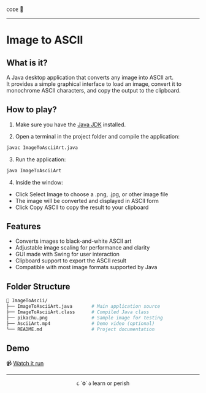 ᴄᴏᴅᴇ 👾

---

# Image to ASCII 

## What is it?

A Java desktop application that converts any image into ASCII art.  
It provides a simple graphical interface to load an image, convert it to monochrome ASCII characters, and copy the output to the clipboard.

## How to play?

1. Make sure you have the [Java JDK](https://www.oracle.com/java/technologies/javase-downloads.html) installed.

2. Open a terminal in the project folder and compile the application:

```bash
javac ImageToAsciiArt.java
```

3. Run the application:

```bash
java ImageToAsciiArt
```

4. Inside the window:

- Click Select Image to choose a .png, .jpg, or other image file
- The image will be converted and displayed in ASCII form
- Click Copy ASCII to copy the result to your clipboard

## Features

- Converts images to black-and-white ASCII art
- Adjustable image scaling for performance and clarity
- GUI made with Swing for user interaction
- Clipboard support to export the ASCII result
- Compatible with most image formats supported by Java

## Folder Structure

```bash
📁 ImageToAscii/
├── ImageToAsciiArt.java       # Main application source
├── ImageToAsciiArt.class      # Compiled Java class
├── pikachu.png                # Sample image for testing
├── AsciiArt.mp4               # Demo video (optional)
└── README.md                  # Project documentation
```

## Demo

📹 [Watch it run](link)

---

<p align="center">૮ ˙Ⱉ˙ ა learn or perish</p>
